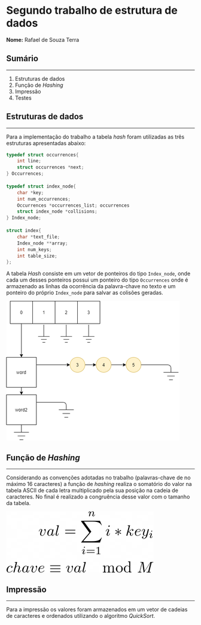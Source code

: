 # Segundo trabalho de estrutura de dados

**Nome:**  Rafael de Souza Terra

## Sumário 
___
1. Estruturas de dados
2. Função de *Hashing*
3. Impressão
3. Testes

## Estruturas de dados
___
Para a implementação do trabalho a tabela *hash* foram utilizadas as três estruturas apresentadas abaixo:

```c
typedef struct occurrences{
    int line;
    struct occurrences *next;
} Occurrences;

typedef struct index_node{
    char *key;                    
    int num_occurrences;           
    Occurrences *occurrences_list; occurrences
    struct index_node *collisions; 
} Index_node;

struct index{
    char *text_file;
    Index_node **array;
    int num_keys;
    int table_size;
}; 
```
A tabela *Hash* consiste em um vetor de ponteiros do tipo `Index_node`, onde cada um desses ponteiros possui um ponteiro do tipo `Occurrences` onde é armazenado as linhas da ocorrência da palavra-chave no texto e um ponteiro do próprio `Index_node` para salvar as colisões geradas.

![Estrutura](/image.png)

## Função de *Hashing* 
___
Considerando as convenções adotadas no trabalho (palavras-chave de no máximo 16 caracteres) a função de *hashing* realiza o somatório do valor na tabela ASCII de cada letra multiplicado pela sua posição na cadeia de caracteres. No final é realizado a congruência desse valor com o tamanho da tabela.

![equação](./eq.png)

## Impressão
___

Para a impressão os valores foram armazenados em um vetor de cadeias de caracteres e ordenados utilizando o algoritmo *QuickSort*.


